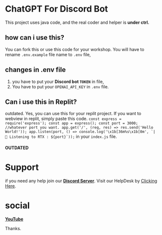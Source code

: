 # ChatGPT For Discord Bot
This project uses java code, and the real coder and helper is **under ctrl.**


## how can i use this?
You can fork this or use this code for your workshop. You will have to rename `.env.example` file name to `.env` file,


## changes in .env file
1. you have to put your **Discord bot `TOKEN`** in file,
2. You have to put your `OPENAI_API_KEY` in `.env` file.


## Can i use this in Replit?
outdated. 
Yes, you can use this for your replit project.
If you want to webview in replit, simply paste this code. ```const express = require('express');
const app = express();
const port = 3000; //whatever port you want.
app.get('/', (req, res) => res.send('Hello World!'));
app.listen(port, () => console.log('\x1b[36m%s\x1b[0m', `|    🔗 Listening to RTX : ${port}`));``` in your `index.js` file.

#### OUTDATED

# Support

if you need any help join our __[Discord Server](https://discord.gg/QNaTeXDu2U)__.
Visit our HelpDesk by [Clicking Here](https://notreal003.github.io/support).


# social

__[YouTube](https://youtube.com/@NotNT77?si=GbB6BKnISj3tGjVz)__

Thanks.
